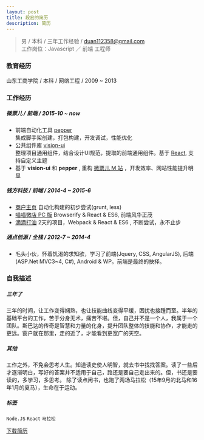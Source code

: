 ```yaml
---
layout: post
title: 段宏的简历
description: 简历
---
```


> 男 / 本科 / 三年工作经验 / duan112358@gmail.com   
> 工作岗位：Javascript ／ 前端 工程师

### 教育经历

山东工商学院 / 本科 / 网络工程 / 2009 ~ 2013 


### 工作经历

##### 微票儿 / 前端 / 2015-10 ~ now

*  前端自动化工具 [pepper](https://www.npmjs.com/package/we-pepper)   
   集成脚手架创建，打包构建，开发调试，性能优化
*  公共组件库 [vision-ui](https://www.npmjs.com/package/vision-ui)  
   整理项目通用组件，结合设计UI规范，提取的前端通用组件。基于 [React](http://facebook.github.io/react), 支持自定义主题
*  基于 **vision-ui** 和 **pepper** , 重构 [微票儿 M 站](http://m.wepiao.com) ，开发效率、网站性能提升明显


##### 钱方科技 / 前端 / 2014-4 ~ 2015-6

*  [商户主页](http://shop.qfpay.com) 自动化构建的初步尝试(grunt, less)
*  [喵喵微店 PC 版](http://wx.qfpay.com/qmm/shop) Browserify & React & ES6, 前端风华正茂
*  [滴滴打油](https://qtdemosandbox.qfpay.com/#/) 2天的项目，Webpack & React & ES6 , 不断尝试，永不止步

##### 通点创源 / 全栈 / 2012-7 ~ 2014-4

*  毛头小伙，怀着饥渴的求知欲，学习了前端(Jquery, CSS, AngularJS), 后端(ASP.Net MVC3~4, C#), Android & WP。前端是最终的抉择。

### 自我描述

##### 三年了  
三年的时间，让工作变得娴熟，也让技能曲线变得平缓，困扰也接踵而至。半年的基础平台的工作，苦于分身无术，痛苦不堪。但，自己并不是一个人，我属于一个团队。斯巴达的传奇是智慧和力量的化身，提升团队整体的技能和协作，才能走的更远。窗户就在那里，走的近了，才能看到更宽广的天空。

##### 其他  
工作之外，不免会思考人生。知道读史使人明智，就去书中找找答案。读了一些后才逐渐明白，写好的答案并不适用于自己，路还是要自己走出来的。但，书还是要读的，多学习，多思考。
除了读点闲书，也跑了两场马拉松（15年9月的北马和16年1月的夏马），生命在于运动。
 
##### 标签  
`Node.JS` `React` `马拉松`

[下载简历](//profile/myprofile.pdf)
